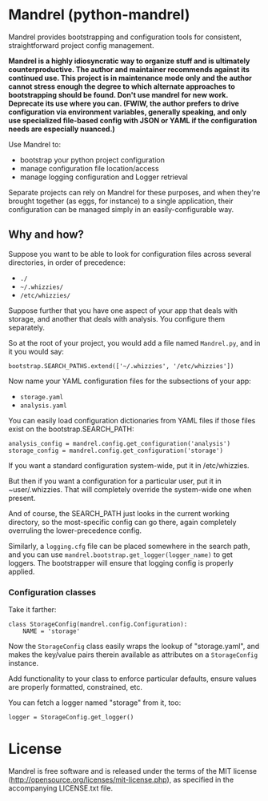 # Mandrel (python-mandrel) #

Mandrel provides bootstrapping and configuration tools for consistent,
straightforward project config management.

**Mandrel is a highly idiosyncratic way to organize stuff and is ultimately
counterproductive.  The author and maintainer recommends against its continued
use.  This project is in maintenance mode only and the author cannot stress
enough the degree to which alternate approaches to bootstrapping should be
found.  Don't use mandrel for new work.  Deprecate its use where you can.
(FWIW, the author prefers to drive configuration via environment variables,
generally speaking, and only use specialized file-based config with JSON or
YAML if the configuration needs are especially nuanced.)**

Use Mandrel to:

* bootstrap your python project configuration
* manage configuration file location/access
* manage logging configuration and Logger retrieval

Separate projects can rely on Mandrel for these purposes, and when they're
brought together (as eggs, for instance) to a single application, their
configuration can be managed simply in an easily-configurable way.

## Why and how? ##

Suppose you want to be able to look for configuration files across
several directories, in order of precedence:

* `./`
* `~/.whizzies/`
* `/etc/whizzies/`

Suppose further that you have one aspect of your app that deals with
storage, and another that deals with analysis.  You configure them
separately.

So at the root of your project, you would add a file named `Mandrel.py`,
and in it you would say:

    bootstrap.SEARCH_PATHS.extend(['~/.whizzies', '/etc/whizzies'])

Now name your YAML configuration files for the subsections of your app:

* `storage.yaml`
* `analysis.yaml`

You can easily load configuration dictionaries from YAML files if those
files exist on the bootstrap.SEARCH_PATH:

    analysis_config = mandrel.config.get_configuration('analysis')
    storage_config = mandrel.config.get_configuration('storage')

If you want a standard configuration system-wide, put it in /etc/whizzies.

But then if you want a configuration for a particular user, put it in
~user/.whizzies.  That will completely override the system-wide one when
present.

And of course, the SEARCH_PATH just looks in the current working directory,
so the most-specific config can go there, again completely overruling the
lower-precedence config.

Similarly, a `logging.cfg` file can be placed somewhere in the search
path, and you can use `mandrel.bootstrap.get_logger(logger_name)` to
get loggers.  The bootstrapper will ensure that logging config is
properly applied.

### Configuration classes ###

Take it farther:

    class StorageConfig(mandrel.config.Configuration):
        NAME = 'storage'

Now the `StorageConfig` class easily wraps the lookup of "storage.yaml",
and makes the key/value pairs therein available as attributes on a
`StorageConfig` instance.

Add functionality to your class to enforce particular defaults,
ensure values are properly formatted, constrained, etc.

You can fetch a logger named "storage" from it, too:

    logger = StorageConfig.get_logger()

# License #

Mandrel is free software and is released under the terms
of the MIT license (<http://opensource.org/licenses/mit-license.php>),
as specified in the accompanying LICENSE.txt file.
